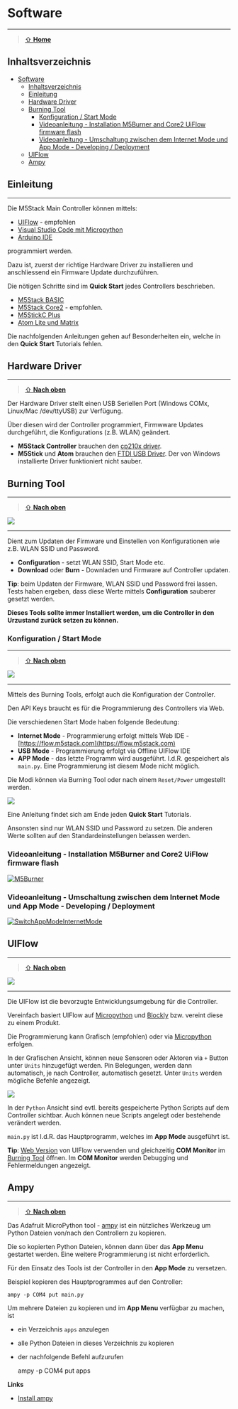 # Software
***

> [⇧ **Home**](../README.md)


## Inhaltsverzeichnis

- [Software](#software)
  - [Inhaltsverzeichnis](#inhaltsverzeichnis)
  - [Einleitung](#einleitung)
  - [Hardware Driver](#hardware-driver)
  - [Burning Tool](#burning-tool)
    - [Konfiguration / Start Mode](#konfiguration--start-mode)
    - [Videoanleitung - Installation M5Burner and Core2 UiFlow firmware flash](#videoanleitung---installation-m5burner-and-core2-uiflow-firmware-flash)
    - [Videoanleitung - Umschaltung zwischen dem Internet Mode und App Mode - Developing / Deployment](#videoanleitung---umschaltung-zwischen-dem-internet-mode-und-app-mode---developing--deployment)
  - [UIFlow](#uiflow)
  - [Ampy](#ampy)

## Einleitung
***

Die M5Stack Main Controller können mittels:

* [UIFlow](https://docs.m5stack.com/en/quick_start/core2/m5stack_core2_get_started_MicroPython) - empfohlen
* [Visual Studio Code mit Micropython](https://marketplace.visualstudio.com/items?itemName=curdeveryday.vscode-m5stack-mpy)
* [Arduino IDE](https://docs.m5stack.com/en/arduino/arduino_core2_development)

programmiert werden.

Dazu ist, zuerst der richtige Hardware Driver zu installieren und anschliessend ein Firmware Update durchzuführen. 

Die nötigen Schritte sind im **Quick Start** jedes Controllers beschrieben.

* [M5Stack BASIC](https://docs.m5stack.com/en/quick_start/m5core/m5stack_core_get_started_MicroPython)
* [M5Stack Core2](https://docs.m5stack.com/en/quick_start/core2/m5stack_core2_get_started_MicroPython) - empfohlen.
* [M5StickC Plus](https://docs.m5stack.com/en/quick_start/m5stickc_plus/m5stickc_plus_quick_start_with_uiflow)
* [Atom Lite und Matrix](https://docs.m5stack.com/en/quick_start/atom/atom_quick_start_uiflow)

Die nachfolgenden Anleitungen gehen auf Besonderheiten ein, welche in den **Quick Start** Tutorials fehlen.

## Hardware Driver
***

> [⇧ **Nach oben**](#inhaltsverzeichnis)

Der Hardware Driver stellt einen USB Seriellen Port (Windows COMx, Linux/Mac /dev/ttyUSB) zur Verfügung.

Über diesen wird der Controller programmiert, Firmwware Updates durchgeführt, die Konfigurations (z.B. WLAN) geändert.

* **M5Stack Controller** brauchen den [cp210x driver](https://docs.m5stack.com/en/quick_start/core2/m5stack_core2_get_started_MicroPython).
* **M5Stick** und **Atom** brauchen den [FTDI USB Driver](https://docs.m5stack.com/en/quick_start/atom/atom_quick_start_uiflow). Der von Windows installierte Driver funktioniert nicht sauber.

## Burning Tool
***

> [⇧ **Nach oben**](#inhaltsverzeichnis)

![](images/burningtool.png)

- - -

Dient zum Updaten der Firmware und Einstellen von Konfigurationen wie z.B. WLAN SSID und Password.

* **Configuration** - setzt WLAN SSID, Start Mode etc.
* **Download** oder **Burn** - Downladen und Firmware auf Controller updaten.

**Tip**: beim Updaten der Firmware, WLAN SSID und Password frei lassen. Tests haben ergeben, dass diese Werte mittels **Configuration** sauberer gesetzt werden.

**Dieses Tools sollte immer Installiert werden, um die Controller in den Urzustand zurück setzen zu können.**

### Konfiguration / Start Mode
***

> [⇧ **Nach oben**](#inhaltsverzeichnis)

![](images/configuration.png)

- - -

Mittels des Burning Tools, erfolgt auch die Konfiguration der Controller.

Den API Keys braucht es für die Programmierung des Controllers via Web.

Die verschiedenen Start Mode haben folgende Bedeutung:
* **Internet Mode** - Programmierung erfolgt mittels Web IDE - [https://flow.m5stack.com](https://flow.m5stack.com)
* **USB Mode** - Programmierung erfolgt via Offline UIFlow IDE
* **APP Mode** - das letzte Programm wird ausgeführt. I.d.R. gespeichert als `main.py`. Eine Programmierung ist diesem Mode nicht möglich.

Die Modi können via Burning Tool oder nach einem `Reset/Power` umgestellt werden. 

![](images/startmode.png)

Eine Anleitung findet sich am Ende jeden **Quick Start** Tutorials.

Ansonsten sind nur WLAN SSID und Password zu setzen. Die anderen Werte sollten auf den Standardeinstellungen belassen werden.

### Videoanleitung - Installation M5Burner and Core2 UiFlow firmware flash
[![M5Burner](https://res.cloudinary.com/marcomontalbano/image/upload/v1645095050/video_to_markdown/images/video--65c6fe1b48063d06819b79db570016be-c05b58ac6eb4c4700831b2b3070cd403.jpg)](videos/00_M5Burner.webm)


### Videoanleitung - Umschaltung zwischen dem Internet Mode und App Mode - Developing / Deployment
[![SwitchAppModeInternetMode](https://res.cloudinary.com/marcomontalbano/image/upload/v1645095216/video_to_markdown/images/video--38975a9c139cabe014046c8224399d49-c05b58ac6eb4c4700831b2b3070cd403.jpg)](videos/01_SwitchAppModeInternetMode.webm)


## UIFlow
***

> [⇧ **Nach oben**](#inhaltsverzeichnis)

![](images/uiflow.png)

- - -

Die UIFlow ist die bevorzugte Entwicklungsumgebung für die Controller.

Vereinfach basiert UIFlow auf [Micropython](https://micropython.org/) und [Blockly](https://developers.google.com/blockly) bzw. vereint diese zu einem Produkt.

Die Programmierung kann Grafisch (empfohlen) oder via [Micropython](https://micropython.org/) erfolgen.

In der Grafischen Ansicht, können neue Sensoren oder Aktoren via `+` Button unter `Units` hinzugefügt werden. Pin Belegungen, werden dann automatisch, je nach Controller, automatisch gesetzt. Unter `Units` werden mögliche Befehle angezeigt.

![](images/uiflowpython.png)

In der `Python` Ansicht sind evtl. bereits gespeicherte Python Scripts auf dem Controller sichtbar. Auch können neue Scripts angelegt oder bestehende verändert werden.

`main.py` ist I.d.R. das Hauptprogramm, welches im **App Mode** ausgeführt ist.

**Tip**: [Web Version](https://flow.m5stack.com/) von UIFlow verwenden und gleichzeitig **COM Monitor** im [Burning Tool](#burning-tool) öffnen. Im **COM Monitor** werden Debugging und Fehlermeldungen angezeigt.

## Ampy
***

> [⇧ **Nach oben**](#inhaltsverzeichnis)

Das Adafruit MicroPython tool - [ampy](https://github.com/scientifichackers/ampy) ist ein nützliches Werkzeug um Python Dateien von/nach den Controllern zu kopieren.

Die so kopierten Python Dateien, können dann über das **App Menu** gestartet werden. Eine weitere Programmierung ist nicht erforderlich.

Für den Einsatz des Tools ist der Controller in den **App Mode** zu versetzen.

Beispiel kopieren des Hauptprogrammes auf den Controller:

    ampy -p COM4 put main.py
    
Um mehrere Dateien zu kopieren und im **App Menu** verfügbar zu machen, ist 
* ein Verzeichnis `apps` anzulegen   
* alle Python Dateien in dieses Verzeichnis zu kopieren
* der nachfolgende Befehl aufzurufen

    ampy -p COM4 put apps 

**Links**

* [Install ampy](https://learn.adafruit.com/micropython-basics-load-files-and-run-code/install-ampy)


